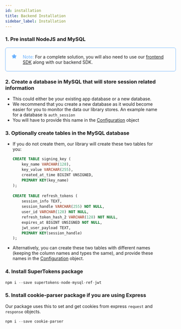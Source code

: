 ```yaml
---
id: installation
title: Backend Installation
sidebar_label: Installation
---
```


### 1. Pre install NodeJS and MySQL
<div style="border: 1px solid #6ab1fd; border-radius: 6px; width: 100%; padding: 20px; display: flex">
<div style="margin-right: 20px;">
<img src="../../img/star.png" style="width: 15px"></img>
</div>
<div style="flex: 1">
<span style="color: #6ab1fd">Note:</span> For a complete solution, you will also need to use our <a href="../frontend/installation">frontend SDK</a> along with our backend SDK.
</div>
</div>

### 2. Create a database in MySQL that will store session related information
- This could either be your existing app database or a new database. 
- We recommend that you create a new database as it would become easier for you to monitor the data our library stores. An example name for a database is ```auth_session```
- You will have to provide this name in the [Configuration](config) object

### 3. Optionally create tables in the MySQL database
- If you do not create them, our library will create these two tables for you:
  ```SQL
  CREATE TABLE signing_key (
      key_name VARCHAR(128),
      key_value VARCHAR(255),
      created_at_time BIGINT UNSIGNED,
      PRIMARY KEY(key_name)
  );

  CREATE TABLE refresh_tokens (
      session_info TEXT,
      session_handle VARCHAR(255) NOT NULL,
      user_id VARCHAR(128) NOT NULL,
      refresh_token_hash_2 VARCHAR(128) NOT NULL,
      expires_at BIGINT UNSIGNED NOT NULL,
      jwt_user_payload TEXT,
      PRIMARY KEY(session_handle)
  );    
  ```
- Alternatively, you can create these two tables with different names (<span class="highlighted-text">keeping the column names and types the same</span>), and provide these names in the [Configuration](config) object.

### 4. Install SuperTokens package
```js
npm i --save supertokens-node-mysql-ref-jwt
```

### 5. Install cookie-parser package if you are using Express
Our package uses this to set and get cookies from express ```request``` and ```response``` objects.
```js
npm i --save cookie-parser
```